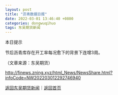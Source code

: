 ```yaml
---
layout: post
title: "沥青数据日报"
date: 2022-03-01 13:46:40 +0800
categories: dongwuqihuo
tags: 东吴期货新闻
---
```

<p>本日提示</p><p>节后沥青库存在开工率每况愈下的背景下连增3周。</p><p class="em_media">（文章来源：东吴期货）</p>

<http://finews.zning.xyz/html_News/NewsShare.html?infoCode=NW202203012292746940>

[返回东吴期货新闻](//finews.withounder.com/category/dongwuqihuo.html)｜[返回首页](//finews.withounder.com/)